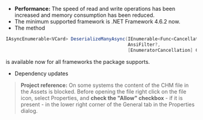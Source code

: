 - **Performance:** The speed of read and write operations has been increased and memory consumption has been reduced.
- The minimum supported framework is .NET Framework 4.6.2 now.
- The method
```csharp
IAsyncEnumerable<VCard> DeserializeManyAsync(IEnumerable<Func<CancellationToken, Task<Stream>>?>,
                                             AnsiFilter?,
                                             [EnumeratorCancellation] CancellationToken)
```
is available now for all frameworks the package supports.
- Dependency updates
&nbsp;
>**Project reference:** On some systems the content of the CHM file in the Assets is blocked. Before opening the file right click on the file icon, select Properties, and **check the "Allow" checkbox** - if it is present - in the lower right corner of the General tab in the Properties dialog.